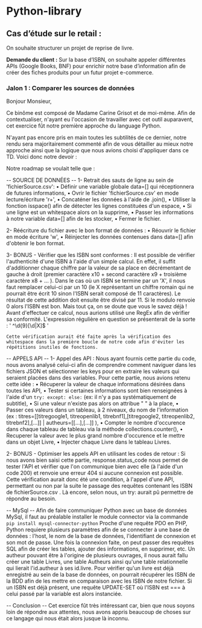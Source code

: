# Python-library       
       
## Cas d’étude sur le retail :      

On souhaite structurer un projet de reprise de livre.        

__Demande du client :__ Sur la base d’ISBN, on souhaite appeler différentes APIs (Google Books, BNF) pour enrichir notre base d’information afin de créer des fiches produits pour un futur projet e-commerce.        
      
### Jalon 1 : Comparer les sources de données      


Bonjour Monsieur, 

Ce binôme est composé de Madame Carine Grisot et de moi-même.
Afin de contextualiser, n'ayant eu l'occasion de travailler avec cet outil auparavent, cet exercice fût notre première approche du language Python. 

N'ayant pas encore pris en main toutes les subtilités de ce dernier, notre rendu sera majoritairement commenté afin de vous détailler au mieux notre approche ainsi que la logique que nous avions choisi d'appliquer dans ce TD. 
Voici donc notre devoir : 


Notre roadmap se voulait telle que :

-- SOURCE DE DONNÉES --
1- Retrait des sauts de ligne au sein de 'fichierSource.csv':
    • Définir une variable globale data=[] qui réceptionnera de futures informations,
    • Ovrir le fichier 'fichierSource.csv' en mode lecture/écriture 'r+',
    • Concaténer les données à l'aide de .join(),
    • Utiliser la fonction isspace() afin de détecter les lignes constituées d'un espace,
    • Si une ligne est un whitespace alors on la supprime,
    • Passer les informations à notre variable data=[] afin de les stocker,
    • Fermer le fichier.

2- Réécriture du fichier avec le bon format de données : 
    • Réouvrir le fichier en mode écriture 'w',
    • Réinjecter les données contenues dans data=[] afin d'obtenir le bon format.

3- BONUS - Vérifier que les ISBN sont conformes :
    Il est possible de vérifier l'authenticité d'une ISBN à l'aide d'un simple calcul. En effet, il suffit d'additionner chaque chiffre par la valeur de sa place en décrémentant de gauche à droit (premier caractère x10 + second caractère x9 + troisième caractère x8 + ... ). Dans le cas où un ISBN se termine par un 'X', il nous faut remplacer celui-ci par un 10 (le X représentant un chiffre romain qui ne pourrait être écrit 10 sinon l'ISBN serait composé de 11 caractères). Le résultat de cette addition doit ensuite être divisé par 11. Si le modulo renvoie 0 alors l'ISBN est bon. Mais tout ça, on se doute que vous le savez déjà ! 
    Avant d'effectuer ce calcul, nous aurions utilisé une RegEx afin de vérifier sa conformité. L'expression régulière en question se présenterait de la sorte : ' ^\d{9}[\d|X]$ '
    
    Cette vérification aurait été faite après la vérification des whitespace dans la première boucle de notre code afin d'éviter les répétitions inutiles de fonctions.


-- APPELS API -- 
1- Appel des API :
    Nous ayant fournis cette partie du code, nous avons analysé celui-ci afin de comprendre comment naviguer dans les fichiers JSON et sélectionner les keys pour en extraire les valeurs qui seraient placées dans des variables. Pour cette partie, nous avions retenu cette idée :
    • Récuperer la valeur de chaque informations désirées dans toutes les API, 
    • Tester si certaines informations sont bien renseignées à l'aide d'un `try: except: else:` (ex: il n'y a pas systématiquement de subtitle),
    • Si une valeur n'existe pas alors on attribue " " à la place,
    • Passer ces valeurs dans un tableau, à 2 niveaux, du nom de l'information (ex : titres=[[titregoogle1, titreopenlib1, titrebnf1],[titregoogle2, titreopenlib2, titrebnf2],[...]] | autheurs=[[...],[...]] ),
    • Compter le nombre d'occurence dans chaque tableau de tableau via la méthode collections.counter(),
    • Recuperer la valeur avec le plus grand nombre d'occurence et le mettre dans un objet Livre,
    • Injecter chaque Livre dans le tableau Livres.

2- BONUS - Optimiser les appels API en utilisant les codes de retour :
    Si nous avons bien saisi cette partie, response.status_code nous permet de tester l'API et vérifier que l'on communique bien avec elle (à l'aide d'un code 200) et renvoie une erreur 404 si aucune connexion est possible. Cette vérification aurait donc été une condition, à l'appel d'une API, permettant ou non par la suite le passage des requêtes contenant les ISBN de fichierSource.csv . Là encore, selon nous, un try: aurait pû permettre de répondre au besoin.

-- MySql --
    Afin de faire communiquer Python avec un base de données MySql, il faut au préalable installer le module connector via la commande `pip install mysql-connector-python`
    Proche d'une requête PDO en PHP, Python requiere plusieurs paramètres afin de se connecter à une base de données : l'host, le nom de la base de données, l'identifiant de connexion et son mot de passe.
    Une fois la connexion faite, on peut passer des requêtes SQL afin de créer les tables, ajouter des informations, en supprimer, etc. 
    Un autheur pouvant être à l'origine de plusieurs ouvrages, il nous aurait fallu créer une table Livres, une table Autheurs ainsi qu'une table relationnelle qui lierait l'id.autheur à ses id.livre.
    Pour vérifier qu'un livre est déjà enregistré au sein de la base de données, on pourrait récupérer les ISBN de la BDD afin de les mettre en comparaison avec les ISBN de notre fichier. Si un ISBN est déjà présent, une requête UPDATE-SET où l'ISBN est === à celui passé par la variable est alors instanciée.


-- Conclusion --
    Cet exercice fût très intéressant car, bien que nous soyons loin de répondre aux attentes, nous avons appris beaucoup de choses sur ce langage qui nous était alors jusque là inconnu. 